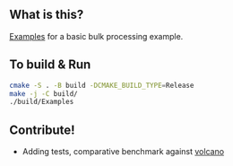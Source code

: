 ## What is this?
[Examples](examples.h) for a basic bulk processing example.

## To build & Run
```bash
cmake -S . -B build -DCMAKE_BUILD_TYPE=Release
make -j -C build/
./build/Examples
```

## Contribute!
- Adding tests, comparative benchmark against [volcano](./../volcano/)

